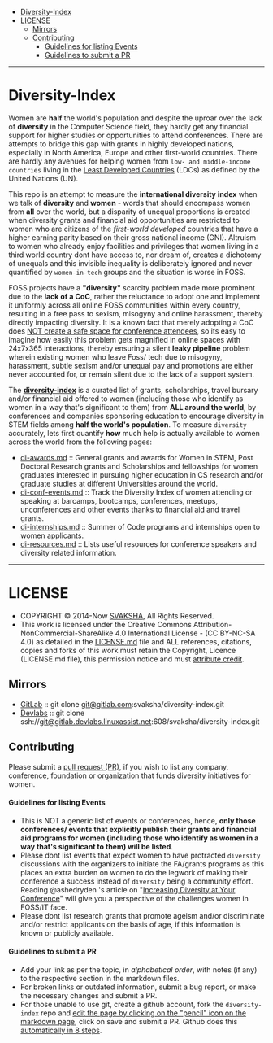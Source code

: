 + [Diversity-Index](#diversity-index)
+ [LICENSE](#license)
   + [Mirrors](#mirrors)
   + [Contributing](#contributing)
        + [Guidelines for listing Events](#guidelines-for-listing-events)
        + [Guidelines to submit a PR](#guidelines-to-submit-a-pr)

----

# Diversity-Index

Women are __half__ the world's population and despite the uproar over the lack of __diversity__ in the Computer Science field, they hardly get any financial support for higher studies or opportunities to attend conferences. There are attempts to bridge this gap with grants in highly developed nations, especially in North America, Europe and other first-world countries. There are hardly any avenues for helping women from `low- and middle-income countries` living in the [Least Developed Countries](https://www.oecd.org/dac/stats/49483614.pdf) (LDCs) as defined by the United Nations (UN).

This repo is an attempt to measure the __international diversity index__ when we talk of __diversity__ and __women__ - words that should encompass women from __all__ over the world, but a disparity of unequal proportions is created when diversity grants and financial aid opportunities are restricted to women who are citizens of the _first-world developed_ countries that have a higher earning parity based on their gross national income (GNI). Altruism to women who already enjoy facilities and privileges that women living in a third world country dont have access to, nor dream of, creates a dichotomy of unequals and this invisible inequality is deliberately ignored and never quantified by `women-in-tech` groups and the situation is worse in FOSS.

FOSS projects have a __"diversity"__ scarcity problem made more prominent due to the __lack of a CoC__, rather the reluctance to adopt one and implement it uniformly across all online FOSS communities within every country, resulting in a free pass to sexism, misogyny and online harassment, thereby directly impacting diversity. It is a known fact that merely adopting a CoC does [NOT create a safe space for conference attendees](https://modelviewculture.com/pieces/a-code-of-conduct-is-not-enough), so its easy to imagine how easily this problem gets magnified in online spaces with 24x7x365 interactions, thereby ensuring a silent __leaky pipeline__ problem wherein existing women who leave Foss/ tech due to misogyny, harassment, subtle sexism and/or unequal pay and promotions are either never accounted for, or remain silent due to the lack of a support system.

The **[diversity-index](http://svaksha.github.io/diversity-index)** is a curated list of grants, scholarships, travel bursary and/or financial aid offered to women (including those who identify as women in a way that's significant to them) from __ALL around the world__, by conferences and companies sponsoring education to encourage diversity in STEM fields among __half the world's population__. To measure `diversity` accurately, lets first quantify __how__ much help is actually available to women across the world from the following pages:

+ [di-awards.md](https://github.com/svaksha/diversity-index/blob/master/di-awards.md) :: General grants and awards for Women in STEM, Post Doctoral Research grants and Scholarships and fellowships for women graduates interested in pursuing higher education in CS research and/or graduate studies at different Universities around the world.
+ [di-conf-events.md](https://github.com/svaksha/diversity-index/blob/master/di-conf-events.md) :: Track the Diversity Index of women attending or speaking at barcamps, bootcamps, conferences, meetups, unconferences and other events thanks to financial aid and travel grants.
+ [di-internships.md](https://github.com/svaksha/diversity-index/blob/master/di-internships.md) :: Summer of Code programs and internships open to women applicants.
+ [di-resources.md](https://github.com/svaksha/diversity-index/blob/master/di-resources.md) :: Lists useful resources for conference speakers and diversity related information.

----

# LICENSE
+ COPYRIGHT © 2014-Now [SVAKSHA](http://svaksha.com/pages/Bio), All Rights Reserved.
+ This work is licensed under the Creative Commons Attribution-NonCommercial-ShareAlike 4.0 International License - (CC BY-NC-SA 4.0) as detailed in the [LICENSE.md](https://github.com/svaksha/diversity-index/blob/master/LICENSE.md) file and ALL references, citations, copies and forks of this work must retain the Copyright, Licence (LICENSE.md file), this permission notice and must [attribute credit](https://en.wikipedia.org/wiki/Creative_Commons_license#Attribution).

## Mirrors
+ [GitLab](https://gitlab.com/svaksha/diversity-index) :: git clone git@gitlab.com:svaksha/diversity-index.git
+ [Devlabs](https://gitlab.devlabs.linuxassist.net/svaksha/diversity-index) :: git clone ssh://git@gitlab.devlabs.linuxassist.net:608/svaksha/diversity-index.git

## Contributing
Please submit a [pull request (PR)](https://github.com/svaksha/diversity-index/pulls), if you wish to list any company, conference, foundation or organization that funds diversity initiatives for women.

#### Guidelines for listing Events
+ This is NOT a generic list of events or conferences, hence, **only those conferences/ events that explicitly publish their grants and financial aid programs for women (including those who identify as women in a way that's significant to them) will be listed**.
+ Please dont list events that expect women to have protracted `diversity` discussions with the organizers to initiate the FA/grants programs as this places an extra burden on women to do the legwork of making their conference a success instead of `diversity` being a community effort. Reading @ashedryden 's article on "[Increasing Diversity at Your Conference](http://www.ashedryden.com/blog/increasing-diversity-at-your-conference)" will give you a perspective of the challenges women in FOSS/IT face.
+ Please dont list research grants that promote ageism and/or discriminate and/or restrict applicants on the basis of age, if this information is known or publicly available.

#### Guidelines to submit a PR
+ Add your link as per the topic, in _alphabetical order_, with notes (if any) to the respective section in the markdown files.
+ For broken links or outdated information, submit a bug report, or make the necessary changes and submit a PR.
+ For those unable to use git, create a github account, fork the `diversity-index` repo and [edit the page by clicking on the "pencil" icon on the markdown page](https://help.github.com/articles/editing-files-in-your-repository), click on save and submit a PR. Github does this [automatically in 8 steps](https://help.github.com/articles/editing-files-in-another-user-s-repository).

